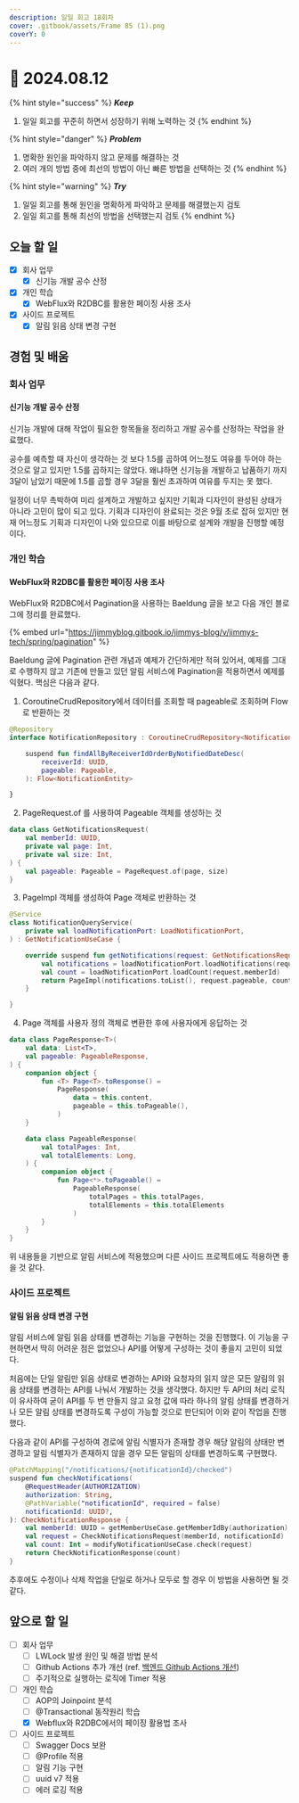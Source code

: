 ```yaml
---
description: 일일 회고 18회차
cover: .gitbook/assets/Frame 85 (1).png
coverY: 0
---
```


# 🙂 2024.08.12

{% hint style="success" %}
_**Keep**_

1. 일일 회고를 꾸준히 하면서 성장하기 위해 노력하는 것
{% endhint %}

{% hint style="danger" %}
_**Problem**_

1. 명확한 원인을 파악하지 않고 문제를 해결하는 것
2. 여러 개의 방법 중에 최선의 방법이 아닌 빠른 방법을 선택하는 것
{% endhint %}

{% hint style="warning" %}
_**Try**_

1. 일일 회고를 통해 원인을 명확하게 파악하고 문제를 해결했는지 검토
2. 일일 회고를 통해 최선의 방법을 선택했는지 검토
{% endhint %}

## 오늘 할 일

* [x] 회사 업무
  * [x] 신기능 개발 공수 산정
* [x] 개인 학습
  * [x] WebFlux와 R2DBC를 활용한 페이징 사용 조사
* [x] 사이드 프로젝트
  * [x] 알림 읽음 상태 변경 구현

## 경험 및 배움

### 회사 업무

#### 신기능 개발 공수 산정

신기능 개발에 대해 작업이 필요한 항목들을 정리하고 개발 공수를 산정하는 작업을 완료했다.

공수를 예측할 때 자신이 생각하는 것 보다 1.5를 곱하여 어느정도 여유를 두어야 하는 것으로 알고 있지만 1.5를 곱하지는 않았다. 왜냐하면 신기능을 개발하고 납품하기 까지 3달이 남았기 때문에 1.5를 곱할 경우 3달을 훨씬 초과하여 여유를 두지는 못 했다.

일정이 너무 촉박하여 미리 설계하고 개발하고 싶지만 기획과 디자인이 완성된 상태가 아니라 고민이 많이 되고 있다. 기획과 디자인이 완료되는 것은 9월 초로 잡혀 있지만 현재 어느정도 기획과 디자인이 나와 있으므로 이를 바탕으로 설계와 개발을 진행할 예정이다.

### 개인 학습

#### WebFlux와 R2DBC를 활용한 페이징 사용 조사

WebFlux와 R2DBC에서 Pagination을 사용하는 Baeldung 글을 보고 다음 개인 블로그에 정리를 완료했다.

{% embed url="https://jimmyblog.gitbook.io/jimmys-blog/v/jimmys-tech/spring/pagination" %}

Baeldung 글에 Pagination 관련 개념과 예제가 간단하게만 적혀 있어서, 예제를 그대로 수행하지 않고 기존에 만들고 있던 알림 서비스에 Pagination을 적용하면서 예제를 익혔다. 핵심은 다음과 같다.

1. CoroutineCrudRepository에서 데이터를 조회할 때 pageable로 조회하며 Flow로 반환하는 것

```kotlin
@Repository
interface NotificationRepository : CoroutineCrudRepository<NotificationEntity, UUID> {

    suspend fun findAllByReceiverIdOrderByNotifiedDateDesc(
        receiverId: UUID,
        pageable: Pageable,
    ): Flow<NotificationEntity>

}
```



2. PageRequest.of 를 사용하여 Pageable 객체를 생성하는 것

```kotlin
data class GetNotificationsRequest(
    val memberId: UUID,
    private val page: Int,
    private val size: Int,
) {
    val pageable: Pageable = PageRequest.of(page, size)
}
```



3. PageImpl 객체를 생성하여 Page 객체로 반환하는 것

```kotlin
@Service
class NotificationQueryService(
    private val loadNotificationPort: LoadNotificationPort,
) : GetNotificationUseCase {

    override suspend fun getNotifications(request: GetNotificationsRequest): Page<NotificationResponse> {
        val notifications = loadNotificationPort.loadNotifications(request).map { it.toResponse() }
        val count = loadNotificationPort.loadCount(request.memberId)
        return PageImpl(notifications.toList(), request.pageable, count)
    }

}
```



4. Page 객체를 사용자 정의 객체로 변환한 후에 사용자에게 응답하는 것

```kotlin
data class PageResponse<T>(
    val data: List<T>,
    val pageable: PageableResponse,
) {
    companion object {
        fun <T> Page<T>.toResponse() =
            PageResponse(
                data = this.content,
                pageable = this.toPageable(),
            )
    }

    data class PageableResponse(
        val totalPages: Int,
        val totalElements: Long,
    ) {
        companion object {
            fun Page<*>.toPageable() =
                PageableResponse(
                    totalPages = this.totalPages,
                    totalElements = this.totalElements
                )
        }
    }
}
```



위 내용들을 기반으로 알림 서비스에 적용했으며 다른 사이드 프로젝트에도 적용하면 좋을 것 같다.



### 사이드 프로젝트

#### 알림 읽음 상태 변경 구현

알림 서비스에 알림 읽음 상태를 변경하는 기능을 구현하는 것을 진행했다. 이 기능을 구현하면서 딱히 어려운 점은 없었으나 API를 어떻게 구성하는 것이 좋을지 고민이 되었다.&#x20;

처음에는 단일 알림만 읽음 상태로 변경하는 API와 요청자의 읽지 않은 모든 알림의 읽음 상태를 변경하는 API를 나눠서 개발하는 것을 생각했다. 하지만 두 API의 처리 로직이 유사하여 굳이 API를 두 번 만들지 않고 요청 값에 따라 하나의 알림 상태를 변경하거나 모든 알림 상태를 변경하도록 구성이 가능할 것으로 판단되어 이와 같이 작업을 진행했다.

다음과 같이 API를 구성하여 경로에 알림 식별자가 존재할 경우 해당 알림의 상태만 변경하고 알림 식별자가 존재하지 않을 경우 모든 알림의 상태를 변경하도록 구현했다.

```kotlin
@PatchMapping("/notifications/{notificationId}/checked")
suspend fun checkNotifications(
    @RequestHeader(AUTHORIZATION)
    authorization: String,
    @PathVariable("notificationId", required = false)
    notificationId: UUID?,
): CheckNotificationResponse {
    val memberId: UUID = getMemberUseCase.getMemberIdBy(authorization)
    val request = CheckNotificationsRequest(memberId, notificationId)
    val count: Int = modifyNotificationUseCase.check(request)
    return CheckNotificationResponse(count)
}
```

추후에도 수정이나 삭제 작업을 단일로 하거나 모두로 할 경우 이 방법을 사용하면 될 것 같다.



## 앞으로 할 일

* [ ] 회사 업무
  * [ ] LWLock 발생 원인 및 해결 방법 분석
  * [ ] Github Actions 추가 개선 (ref. [백엔드 Github Actions 개선](https://jimmyblog.gitbook.io/jimmys-blog/v/jimmys-log#undefined-2))
  * [ ] 주기적으로 실행하는 로직에 Timer 적용
* [ ] 개인 학습
  * [ ] AOP의 Joinpoint 분석
  * [ ] @Transactional 동작원리 학습
  * [x] Webflux와 R2DBC에서의 페이징 활용법 조사
* [ ] 사이드 프로젝트
  * [ ] Swagger Docs 보완
  * [ ] @Profile 적용
  * [ ] 알림 기능 구현
  * [ ] uuid v7 적용
  * [ ] 에러 로깅 적용
